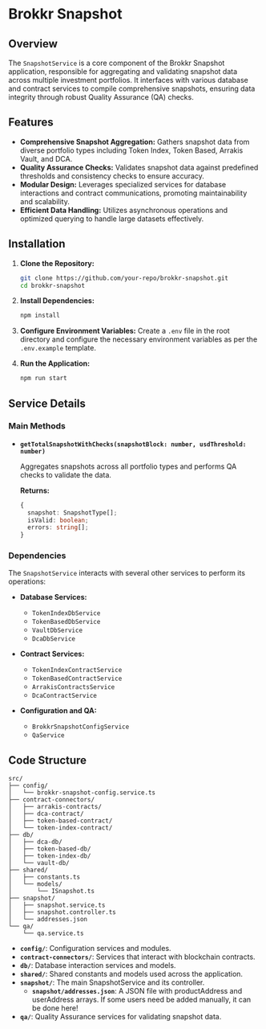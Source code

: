 # Brokkr Snapshot

## Overview

The `SnapshotService` is a core component of the Brokkr Snapshot application, responsible for aggregating and validating snapshot data across multiple investment portfolios. It interfaces with various database and contract services to compile comprehensive snapshots, ensuring data integrity through robust Quality Assurance (QA) checks.

## Features

- **Comprehensive Snapshot Aggregation:** Gathers snapshot data from diverse portfolio types including Token Index, Token Based, Arrakis Vault, and DCA.
- **Quality Assurance Checks:** Validates snapshot data against predefined thresholds and consistency checks to ensure accuracy.
- **Modular Design:** Leverages specialized services for database interactions and contract communications, promoting maintainability and scalability.
- **Efficient Data Handling:** Utilizes asynchronous operations and optimized querying to handle large datasets effectively.

## Installation

1. **Clone the Repository:**
   ```bash
   git clone https://github.com/your-repo/brokkr-snapshot.git
   cd brokkr-snapshot
   ```

2. **Install Dependencies:**
   ```bash
   npm install
   ```

3. **Configure Environment Variables:**
   Create a `.env` file in the root directory and configure the necessary environment variables as per the `.env.example` template.

4. **Run the Application:**
   ```bash
   npm run start
   ```

## Service Details

### Main Methods

- **`getTotalSnapshotWithChecks(snapshotBlock: number, usdThreshold: number)`**
  
  Aggregates snapshots across all portfolio types and performs QA checks to validate the data.
  
  **Returns:**
  ```typescript
  {
    snapshot: SnapshotType[];
    isValid: boolean;
    errors: string[];
  }
  ```

### Dependencies

The `SnapshotService` interacts with several other services to perform its operations:

- **Database Services:**
  - `TokenIndexDbService`
  - `TokenBasedDbService`
  - `VaultDbService`
  - `DcaDbService`

- **Contract Services:**
  - `TokenIndexContractService`
  - `TokenBasedContractService`
  - `ArrakisContractsService`
  - `DcaContractService`

- **Configuration and QA:**
  - `BrokkrSnapshotConfigService`
  - `QaService`

## Code Structure

```
src/
├── config/
│   └── brokkr-snapshot-config.service.ts
├── contract-connectors/
│   ├── arrakis-contracts/
│   ├── dca-contract/
│   ├── token-based-contract/
│   └── token-index-contract/
├── db/
│   ├── dca-db/
│   ├── token-based-db/
│   ├── token-index-db/
│   └── vault-db/
├── shared/
│   ├── constants.ts
│   └── models/
│       └── ISnapshot.ts
├── snapshot/
│   ├── snapshot.service.ts
│   ├── snapshot.controller.ts
│   └── addresses.json
└── qa/
    └── qa.service.ts
```

- **`config/`**: Configuration services and modules.
- **`contract-connectors/`**: Services that interact with blockchain contracts.
- **`db/`**: Database interaction services and models.
- **`shared/`**: Shared constants and models used across the application.
- **`snapshot/`**: The main SnapshotService and its controller.
  - **`snapshot/addresses.json`**: A JSON file with productAddress and userAddress arrays. If some users need be added manually, it can be done here!
- **`qa/`**: Quality Assurance services for validating snapshot data.